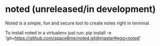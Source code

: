 # noted (unreleased/in development)
Noted is a simple, fun and secure tool to create notes right in terminal.

To install noted in a virtualenv just run:
 pip install -e 'git+https://github.com/space8me/noted.git@master#egg=noted'
